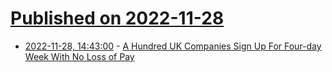 # [Published on 2022-11-28](index.md)

* [2022-11-28, 14:43:00](https://news.slashdot.org/story/22/11/28/1418222/a-hundred-uk-companies-sign-up-for-four-day-week-with-no-loss-of-pay?utm_source=rss1.0mainlinkanon&utm_medium=feed) - [A Hundred UK Companies Sign Up For Four-day Week With No Loss of Pay](https://news.slashdot.org/story/22/11/28/1418222/a-hundred-uk-companies-sign-up-for-four-day-week-with-no-loss-of-pay?utm_source=rss1.0mainlinkanon&utm_medium=feed)
